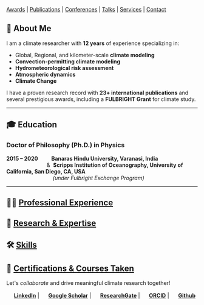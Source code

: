 [Awards](./ACHIEVEMENTS.md) | [Publications](./PUBLICATIONS.md) | [Conferences](./CONFERENCES.md) | [Talks](./TALKS.md) | [Services](./SERVICES.md) | [Contact](./CONTACTS.md)


## 🔬 About Me 
I am a climate researcher with **12 years** of experience specializing in:
- Global, Regional, and kilometer-scale **climate modeling**
- **Convection-permitting climate modeling**
- **Hydrometeorological risk assessment**
- **Atmospheric dynamics**
- **Climate Change**

I have a proven research record with **23+ international publications** and several prestigious awards, including a **FULBRIGHT Grant** for climate study.

---

## 🎓 Education

### **Doctor of Philosophy (Ph.D.) in Physics**  
**2015 – 2020**  &nbsp;&nbsp;&nbsp;&nbsp;&nbsp;&nbsp;&nbsp;&nbsp;**Banaras Hindu University, Varanasi, India**  
&nbsp;&nbsp;&nbsp;&nbsp;&nbsp;&nbsp;&nbsp;&nbsp;&nbsp;&nbsp;&nbsp;&nbsp;&nbsp;&nbsp;&nbsp;&nbsp;&nbsp;&nbsp;&nbsp;&nbsp;&nbsp;&nbsp;&nbsp;&nbsp;&nbsp;&nbsp;&nbsp;& &nbsp;**Scripps Institution of Oceanography, University of California, San Diego, CA, USA**  
&nbsp;&nbsp;&nbsp;&nbsp;&nbsp;&nbsp;&nbsp;&nbsp;&nbsp;&nbsp;&nbsp;&nbsp;&nbsp;&nbsp;&nbsp;&nbsp;&nbsp;&nbsp;&nbsp;&nbsp;&nbsp;&nbsp;&nbsp;&nbsp;&nbsp;&nbsp;&nbsp;&nbsp;&nbsp;&nbsp; *(under Fulbright Exchange Program)*

---

## 🧑‍💼 [Professional Experience](./EXPERIENCES.md)

## 🚀 [Research & Expertise](./EXPERTISES.md)

## 🛠️ [Skills](./SKILLS.md)

## 📜 [Certifications & Courses Taken](./CERTIFICATIONS.md) 

Let's *collaborate* and drive meaningful climate research together!

   
<img src="https://upload.wikimedia.org/wikipedia/commons/c/ca/LinkedIn_logo_initials.png" width="16" height="16"> [**LinkedIn**](https://www.linkedin.com/in/soumik-ghosh-97004277/?originalSubdomain=ca) | <img src="https://upload.wikimedia.org/wikipedia/commons/c/c7/Google_Scholar_logo.svg" width="16" height="16"> [**Google Scholar**](https://scholar.google.co.in/citations?user=ds5ggVoAAAAJ&hl=en) | <img src="https://upload.wikimedia.org/wikipedia/commons/0/0e/RG_Logo.png" width="16" height="16"> [**ResearchGate**](https://www.researchgate.net/profile/Soumik-Ghosh-2) | <img src="https://upload.wikimedia.org/wikipedia/commons/0/06/ORCID_iD.svg" width="16" height="16"> [**ORCID**](https://orcid.org/0000-0002-2381-1549) | <img src="https://upload.wikimedia.org/wikipedia/commons/9/91/Octicons-mark-github.svg" width="16" height="16"> [**Github**](https://github.com/SoumikGhosh1)
